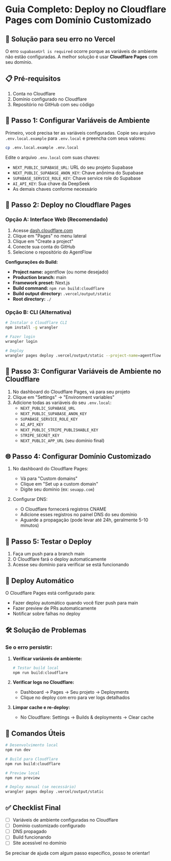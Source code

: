 # Guia Completo: Deploy no Cloudflare Pages com Domínio Customizado

## 🚀 Solução para seu erro no Vercel

O erro `supabaseUrl is required` ocorre porque as variáveis de ambiente não estão configuradas. A melhor solução é usar **Cloudflare Pages** com seu domínio.

## 📋 Pré-requisitos

1. Conta no Cloudflare
2. Domínio configurado no Cloudflare
3. Repositório no GitHub com seu código

## 🔧 Passo 1: Configurar Variáveis de Ambiente

Primeiro, você precisa ter as variáveis configuradas. Copie seu arquivo `.env.local.example` para `.env.local` e preencha com seus valores:

```bash
cp .env.local.example .env.local
```

Edite o arquivo `.env.local` com suas chaves:
- `NEXT_PUBLIC_SUPABASE_URL`: URL do seu projeto Supabase
- `NEXT_PUBLIC_SUPABASE_ANON_KEY`: Chave anônima do Supabase
- `SUPABASE_SERVICE_ROLE_KEY`: Chave service role do Supabase
- `AI_API_KEY`: Sua chave da DeepSeek
- As demais chaves conforme necessário

## 🎯 Passo 2: Deploy no Cloudflare Pages

### Opção A: Interface Web (Recomendado)

1. Acesse [dash.cloudflare.com](https://dash.cloudflare.com)
2. Clique em "Pages" no menu lateral
3. Clique em "Create a project"
4. Conecte sua conta do GitHub
5. Selecione o repositório do AgentFlow

**Configurações do Build:**
- **Project name:** agentflow (ou nome desejado)
- **Production branch:** main
- **Framework preset:** Next.js
- **Build command:** `npm run build:cloudflare`
- **Build output directory:** `.vercel/output/static`
- **Root directory:** `./`

### Opção B: CLI (Alternativa)

```bash
# Instalar o Cloudflare CLI
npm install -g wrangler

# Fazer login
wrangler login

# Deploy
wrangler pages deploy .vercel/output/static --project-name=agentflow
```

## 🔐 Passo 3: Configurar Variáveis de Ambiente no Cloudflare

1. No dashboard do Cloudflare Pages, vá para seu projeto
2. Clique em "Settings" → "Environment variables"
3. Adicione todas as variáveis do seu `.env.local`:
   - `NEXT_PUBLIC_SUPABASE_URL`
   - `NEXT_PUBLIC_SUPABASE_ANON_KEY`
   - `SUPABASE_SERVICE_ROLE_KEY`
   - `AI_API_KEY`
   - `NEXT_PUBLIC_STRIPE_PUBLISHABLE_KEY`
   - `STRIPE_SECRET_KEY`
   - `NEXT_PUBLIC_APP_URL` (seu domínio final)

## 🌐 Passo 4: Configurar Domínio Customizado

1. No dashboard do Cloudflare Pages:
   - Vá para "Custom domains"
   - Clique em "Set up a custom domain"
   - Digite seu domínio (ex: `seuapp.com`)

2. Configurar DNS:
   - O Cloudflare fornecerá registros CNAME
   - Adicione esses registros no painel DNS do seu domínio
   - Aguarde a propagação (pode levar até 24h, geralmente 5-10 minutos)

## 🧪 Passo 5: Testar o Deploy

1. Faça um push para a branch main
2. O Cloudflare fará o deploy automaticamente
3. Acesse seu domínio para verificar se está funcionando

## 🔄 Deploy Automático

O Cloudflare Pages está configurado para:
- Fazer deploy automático quando você fizer push para main
- Fazer preview de PRs automaticamente
- Notificar sobre falhas no deploy

## 🛠️ Solução de Problemas

### Se o erro persistir:

1. **Verificar variáveis de ambiente:**
   ```bash
   # Testar build local
   npm run build:cloudflare
   ```

2. **Verificar logs no Cloudflare:**
   - Dashboard → Pages → Seu projeto → Deployments
   - Clique no deploy com erro para ver logs detalhados

3. **Limpar cache e re-deploy:**
   - No Cloudflare: Settings → Builds & deployments → Clear cache

## 📱 Comandos Úteis

```bash
# Desenvolvimento local
npm run dev

# Build para Cloudflare
npm run build:cloudflare

# Preview local
npm run preview

# Deploy manual (se necessário)
wrangler pages deploy .vercel/output/static
```

## ✅ Checklist Final

- [ ] Variáveis de ambiente configuradas no Cloudflare
- [ ] Domínio customizado configurado
- [ ] DNS propagado
- [ ] Build funcionando
- [ ] Site acessível no domínio

Se precisar de ajuda com algum passo específico, posso te orientar!

